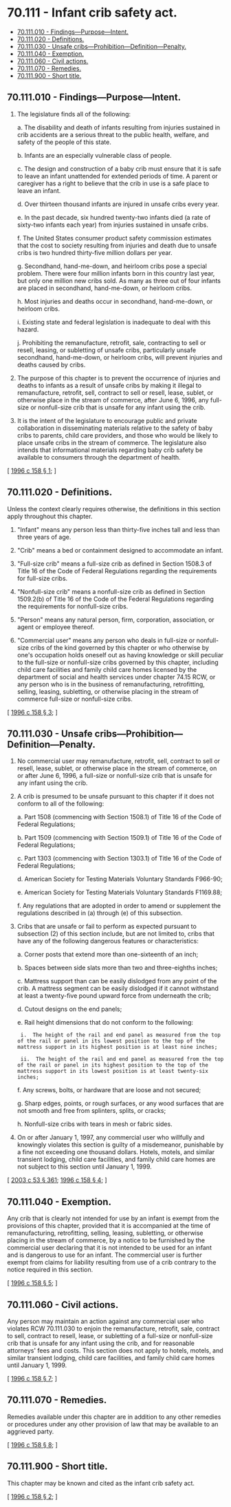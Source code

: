 # 70.111 - Infant crib safety act.
* [70.111.010 - Findings—Purpose—Intent.](#70111010---findingspurposeintent)
* [70.111.020 - Definitions.](#70111020---definitions)
* [70.111.030 - Unsafe cribs—Prohibition—Definition—Penalty.](#70111030---unsafe-cribsprohibitiondefinitionpenalty)
* [70.111.040 - Exemption.](#70111040---exemption)
* [70.111.060 - Civil actions.](#70111060---civil-actions)
* [70.111.070 - Remedies.](#70111070---remedies)
* [70.111.900 - Short title.](#70111900---short-title)
## 70.111.010 - Findings—Purpose—Intent.
1. The legislature finds all of the following:

    a.  The disability and death of infants resulting from injuries sustained in crib accidents are a serious threat to the public health, welfare, and safety of the people of this state.

    b.  Infants are an especially vulnerable class of people.

    c.  The design and construction of a baby crib must ensure that it is safe to leave an infant unattended for extended periods of time. A parent or caregiver has a right to believe that the crib in use is a safe place to leave an infant.

    d.  Over thirteen thousand infants are injured in unsafe cribs every year.

    e.  In the past decade, six hundred twenty-two infants died (a rate of sixty-two infants each year) from injuries sustained in unsafe cribs.

    f.  The United States consumer product safety commission estimates that the cost to society resulting from injuries and death due to unsafe cribs is two hundred thirty-five million dollars per year.

    g.  Secondhand, hand-me-down, and heirloom cribs pose a special problem. There were four million infants born in this country last year, but only one million new cribs sold. As many as three out of four infants are placed in secondhand, hand-me-down, or heirloom cribs.

    h.  Most injuries and deaths occur in secondhand, hand-me-down, or heirloom cribs.

    i.  Existing state and federal legislation is inadequate to deal with this hazard.

    j.  Prohibiting the remanufacture, retrofit, sale, contracting to sell or resell, leasing, or subletting of unsafe cribs, particularly unsafe secondhand, hand-me-down, or heirloom cribs, will prevent injuries and deaths caused by cribs.

2. The purpose of this chapter is to prevent the occurrence of injuries and deaths to infants as a result of unsafe cribs by making it illegal to remanufacture, retrofit, sell, contract to sell or resell, lease, sublet, or otherwise place in the stream of commerce, after June 6, 1996, any full-size or nonfull-size crib that is unsafe for any infant using the crib.

3. It is the intent of the legislature to encourage public and private collaboration in disseminating materials relative to the safety of baby cribs to parents, child care providers, and those who would be likely to place unsafe cribs in the stream of commerce. The legislature also intends that informational materials regarding baby crib safety be available to consumers through the department of health.

\[ [1996 c 158 § 1](http://lawfilesext.leg.wa.gov/biennium/1995-96/Pdf/Bills/Session%20Laws/Senate/6229-S.SL.pdf?cite=1996%20c%20158%20§%201); \]

## 70.111.020 - Definitions.
Unless the context clearly requires otherwise, the definitions in this section apply throughout this chapter.

1. "Infant" means any person less than thirty-five inches tall and less than three years of age.

2. "Crib" means a bed or containment designed to accommodate an infant.

3. "Full-size crib" means a full-size crib as defined in Section 1508.3 of Title 16 of the Code of Federal Regulations regarding the requirements for full-size cribs.

4. "Nonfull-size crib" means a nonfull-size crib as defined in Section 1509.2(b) of Title 16 of the Code of the Federal Regulations regarding the requirements for nonfull-size cribs.

5. "Person" means any natural person, firm, corporation, association, or agent or employee thereof.

6. "Commercial user" means any person who deals in full-size or nonfull-size cribs of the kind governed by this chapter or who otherwise by one's occupation holds oneself out as having knowledge or skill peculiar to the full-size or nonfull-size cribs governed by this chapter, including child care facilities and family child care homes licensed by the department of social and health services under chapter 74.15 RCW, or any person who is in the business of remanufacturing, retrofitting, selling, leasing, subletting, or otherwise placing in the stream of commerce full-size or nonfull-size cribs.

\[ [1996 c 158 § 3](http://lawfilesext.leg.wa.gov/biennium/1995-96/Pdf/Bills/Session%20Laws/Senate/6229-S.SL.pdf?cite=1996%20c%20158%20§%203); \]

## 70.111.030 - Unsafe cribs—Prohibition—Definition—Penalty.
1. No commercial user may remanufacture, retrofit, sell, contract to sell or resell, lease, sublet, or otherwise place in the stream of commerce, on or after June 6, 1996, a full-size or nonfull-size crib that is unsafe for any infant using the crib.

2. A crib is presumed to be unsafe pursuant to this chapter if it does not conform to all of the following:

    a.  Part 1508 (commencing with Section 1508.1) of Title 16 of the Code of Federal Regulations;

    b.  Part 1509 (commencing with Section 1509.1) of Title 16 of the Code of Federal Regulations;

    c.  Part 1303 (commencing with Section 1303.1) of Title 16 of the Code of Federal Regulations;

    d.  American Society for Testing Materials Voluntary Standards F966-90;

    e.  American Society for Testing Materials Voluntary Standards F1169.88;

    f.  Any regulations that are adopted in order to amend or supplement the regulations described in (a) through (e) of this subsection.

3. Cribs that are unsafe or fail to perform as expected pursuant to subsection (2) of this section include, but are not limited to, cribs that have any of the following dangerous features or characteristics:

    a.  Corner posts that extend more than one-sixteenth of an inch;

    b.  Spaces between side slats more than two and three-eighths inches;

    c.  Mattress support than can be easily dislodged from any point of the crib. A mattress segment can be easily dislodged if it cannot withstand at least a twenty-five pound upward force from underneath the crib;

    d.  Cutout designs on the end panels;

    e.  Rail height dimensions that do not conform to the following:

        i.  The height of the rail and end panel as measured from the top of the rail or panel in its lowest position to the top of the mattress support in its highest position is at least nine inches;

        ii.  The height of the rail and end panel as measured from the top of the rail or panel in its highest position to the top of the mattress support in its lowest position is at least twenty-six inches;

    f.  Any screws, bolts, or hardware that are loose and not secured;

    g.  Sharp edges, points, or rough surfaces, or any wood surfaces that are not smooth and free from splinters, splits, or cracks;

    h.  Nonfull-size cribs with tears in mesh or fabric sides.

4. On or after January 1, 1997, any commercial user who willfully and knowingly violates this section is guilty of a misdemeanor, punishable by a fine not exceeding one thousand dollars. Hotels, motels, and similar transient lodging, child care facilities, and family child care homes are not subject to this section until January 1, 1999.

\[ [2003 c 53 § 361](http://lawfilesext.leg.wa.gov/biennium/2003-04/Pdf/Bills/Session%20Laws/Senate/5758.SL.pdf?cite=2003%20c%2053%20§%20361); [1996 c 158 § 4](http://lawfilesext.leg.wa.gov/biennium/1995-96/Pdf/Bills/Session%20Laws/Senate/6229-S.SL.pdf?cite=1996%20c%20158%20§%204); \]

## 70.111.040 - Exemption.
Any crib that is clearly not intended for use by an infant is exempt from the provisions of this chapter, provided that it is accompanied at the time of remanufacturing, retrofitting, selling, leasing, subletting, or otherwise placing in the stream of commerce, by a notice to be furnished by the commercial user declaring that it is not intended to be used for an infant and is dangerous to use for an infant. The commercial user is further exempt from claims for liability resulting from use of a crib contrary to the notice required in this section.

\[ [1996 c 158 § 5](http://lawfilesext.leg.wa.gov/biennium/1995-96/Pdf/Bills/Session%20Laws/Senate/6229-S.SL.pdf?cite=1996%20c%20158%20§%205); \]

## 70.111.060 - Civil actions.
Any person may maintain an action against any commercial user who violates RCW 70.111.030 to enjoin the remanufacture, retrofit, sale, contract to sell, contract to resell, lease, or subletting of a full-size or nonfull-size crib that is unsafe for any infant using the crib, and for reasonable attorneys' fees and costs. This section does not apply to hotels, motels, and similar transient lodging, child care facilities, and family child care homes until January 1, 1999.

\[ [1996 c 158 § 7](http://lawfilesext.leg.wa.gov/biennium/1995-96/Pdf/Bills/Session%20Laws/Senate/6229-S.SL.pdf?cite=1996%20c%20158%20§%207); \]

## 70.111.070 - Remedies.
Remedies available under this chapter are in addition to any other remedies or procedures under any other provision of law that may be available to an aggrieved party.

\[ [1996 c 158 § 8](http://lawfilesext.leg.wa.gov/biennium/1995-96/Pdf/Bills/Session%20Laws/Senate/6229-S.SL.pdf?cite=1996%20c%20158%20§%208); \]

## 70.111.900 - Short title.
This chapter may be known and cited as the infant crib safety act.

\[ [1996 c 158 § 2](http://lawfilesext.leg.wa.gov/biennium/1995-96/Pdf/Bills/Session%20Laws/Senate/6229-S.SL.pdf?cite=1996%20c%20158%20§%202); \]

